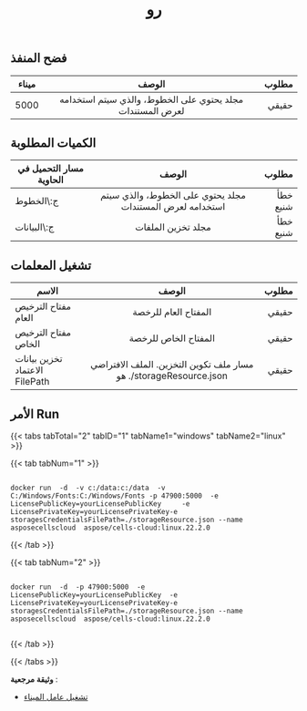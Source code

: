 ﻿---
title: رو
second_title: Aspose.Cells Cloud Documen
type: docs
url: /ar/docker/run/
description: كيفية تشغيل Aspose.Cells Cloud for Docker
weight: 30
---
## فضح المنفذ

ميناء | الوصف | مطلوب
---|:--:|---:
5000 | مجلد يحتوي على الخطوط، والذي سيتم استخدامه لعرض المستندات | حقيقي


##  الكميات المطلوبة ##
مسار التحميل في الحاوية | الوصف | مطلوب
---|:--:|---:
ج:\الخطوط | مجلد يحتوي على الخطوط، والذي سيتم استخدامه لعرض المستندات | خطأ شنيع
ج:\البيانات | مجلد تخزين الملفات | خطأ شنيع

##  تشغيل المعلمات ##

الاسم | الوصف | مطلوب
---|:--:|---:
مفتاح الترخيص العام | المفتاح العام للرخصة | حقيقي
مفتاح الترخيص الخاص | المفتاح الخاص للرخصة | حقيقي
تخزين بيانات الاعتماد FilePath | مسار ملف تكوين التخزين. الملف الافتراضي هو ./storageResource.json | حقيقي

##  الأمر Run ##

{{< tabs tabTotal="2" tabID="1" tabName1="windows" tabName2="linux" >}}

{{< tab tabNum="1" >}}

```windows

docker run  -d  -v c:/data:c:/data  -v C:/Windows/Fonts:C:/Windows/Fonts -p 47900:5000  -e LicensePublicKey=yourLicensePublicKey	 -e LicensePrivateKey=yourLicensePrivateKey-e storagesCredentialsFilePath=./storageResource.json --name asposecellscloud  aspose/cells-cloud:linux.22.2.0

```

{{< /tab >}}

{{< tab tabNum="2" >}}

```linux

docker run  -d  -p 47900:5000  -e LicensePublicKey=yourLicensePublicKey	 -e LicensePrivateKey=yourLicensePrivateKey-e storagesCredentialsFilePath=./storageResource.json --name asposecellscloud  aspose/cells-cloud:linux.22.2.0


```

{{< /tab >}}

{{< /tabs >}}


**وثيقة مرجعية** : 
  - [تشغيل عامل الميناء]( https://docs.docker.com/engine/reference/commandline/run/)